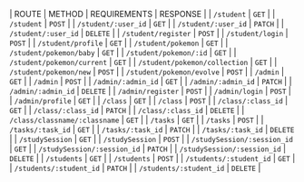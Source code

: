 | ROUTE | METHOD | REQUIREMENTS | RESPONSE |
| `/student` | `GET` | 
| `/student` | `POST` |
| `/student/:user_id` | `GET` |
| `/student/:user_id` | `PATCH` |
| `/student/:user_id` | `DELETE` |
| `/student/register` | `POST` |
| `/student/login` | `POST` |
| `/student/profile` | `GET` |
| `/student/pokemon` | `GET` |
| `/student/pokemon/baby` | `GET` |
| `/student/pokemon/:id` | `GET` |
| `/student/pokemon/current` | `GET` |
| `/student/pokemon/collection` | `GET` |
| `/student/pokemon/new` | `POST` |
| `/student/pokemon/evolve` | `POST` |
| `/admin` | `GET` |
| `/admin` | `POST` |
| `/admin/:admin_id` | `GET` |
| `/admin/:admin_id` | `PATCH` |
| `/admin/:admin_id` | `DELETE` |
| `/admin/register` | `POST` |
| `/admin/login` | `POST` |
| `/admin/profile` | `GET` |
| `/class` | `GET` |
| `/class` | `POST` |
| `/class/:class_id` | `GET` |
| `/class/:class_id` | `PATCH` |
| `/class/:class_id` | `DELETE` |
| `/class/classname/:classname` | `GET` |
| `/tasks` | `GET` |
| `/tasks` | `POST` |
| `/tasks/:task_id` | `GET` |
| `/tasks/:task_id` | `PATCH` |
| `/tasks/:task_id` | `DELETE` |
| `/studySession` | `GET` |
| `/studySession` | `POST` |
| `/studySession/:session_id` | `GET` |
| `/studySession/:session_id` | `PATCH` |
| `/studySession/:session_id` | `DELETE` |
| `/students` | `GET` |
| `/students` | `POST` |
| `/students/:student_id` | `GET` |
| `/students/:student_id` | `PATCH` |
| `/students/:student_id` | `DELETE` |